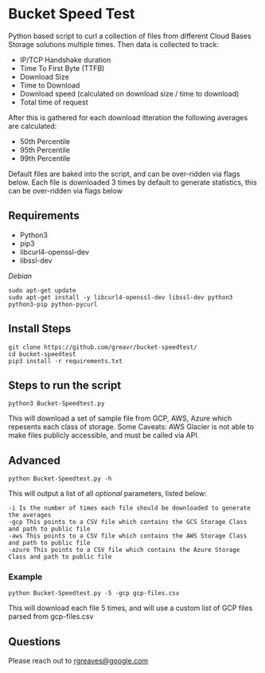 # Bucket Speed Test

Python based script to curl a collection of files from different Cloud Bases Storage solutions multiple times. Then data is collected to track:
* IP/TCP Handshake duration
* Time To First Byte (TTFB)
* Download Size
* Time to Download
* Download speed (calculated on download size / time to download)
* Total time of request

After this is gathered for each download itteration the following averages are calculated:
* 50th Percentile
* 95th Percentile
* 99th Percentile

Default files are baked into the script, and can be over-ridden via flags below.
Each file is downloaded 3 times by default to generate statistics, this can be over-ridden via flags below

## Requirements
* Python3
* pip3
* libcurl4-openssl-dev
* libssl-dev

*Debian*
```
sudo apt-get update
sudo apt-get install -y libcurl4-openssl-dev libssl-dev python3 python3-pip python-pycurl
```

## Install Steps
```
git clone https://github.com/greavr/bucket-speedtest/
cd bucket-speedtest
pip3 install -r requirements.txt
```

## Steps to run the script
```
python3 Bucket-Speedtest.py
```
This will download a set of sample file from GCP, AWS, Azure which repesents each class of storage. Some Caveats:
AWS Glacier is not able to make files publicly accessible, and must be called via API.

## Advanced
```
python Bucket-Speedtest.py -h
```
This will output a list of all *optional* parameters, listed below:
```
-i Is the number of times each file should be downloaded to generate the averages
-gcp This points to a CSV file which contains the GCS Storage Class and path to public file
-aws This points to a CSV file which contains the AWS Storage Class and path to public file
-azure This points to a CSV file which contains the Azure Storage Class and path to public file
```

### Example
```
python Bucket-Speedtest.py -5 -gcp gcp-files.csv
```
This will download each file 5 times, and will use a custom list of GCP files parsed from gcp-files.csv

## Questions
Please reach out to rgreaves@google.com
